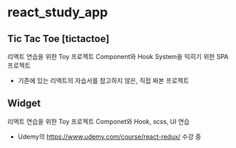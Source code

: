 # react_study_app

## Tic Tac Toe [tictactoe]
리엑트 연습을 위한 Toy 프로젝트
Component와 Hook System을 익히기 위한 SPA 프로젝트
- 기존에 있는 리엑트의 자습서를 참고하지 않은, 직접 짜본 프로젝트
## Widget
리엑트 연습을 위한 Toy 프로젝트
Componet와 Hook, scss, UI 연습
- Udemy의 https://www.udemy.com/course/react-redux/ 수강 중
